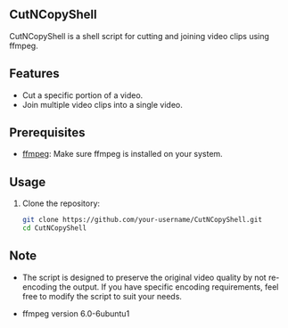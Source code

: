 ## CutNCopyShell

CutNCopyShell is a shell script for cutting and joining video clips using ffmpeg.

## Features

- Cut a specific portion of a video.
- Join multiple video clips into a single video.

## Prerequisites

- [ffmpeg](https://ffmpeg.org/): Make sure ffmpeg is installed on your system.

## Usage

1. Clone the repository:

   ```bash
   git clone https://github.com/your-username/CutNCopyShell.git
   cd CutNCopyShell

## Note

- The script is designed to preserve the original video quality by not re-encoding the output. If you have specific encoding requirements, feel free to modify the script to suit your needs.

- ffmpeg version 6.0-6ubuntu1
